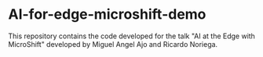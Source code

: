 # AI-for-edge-microshift-demo
This repository contains the code developed for the talk "AI at the Edge with MicroShift" developed by Miguel Angel Ajo and Ricardo Noriega.
